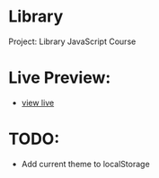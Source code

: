# Library

Project: Library JavaScript Course

# Live Preview:

-   [view live](https://n3meee.github.io/Library/)

# TODO:

-   Add current theme to localStorage
